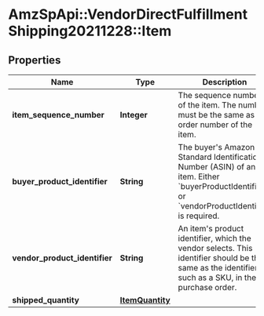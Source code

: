 # AmzSpApi::VendorDirectFulfillmentShipping20211228::Item

## Properties
Name | Type | Description | Notes
------------ | ------------- | ------------- | -------------
**item_sequence_number** | **Integer** | The sequence number of the item. The number must be the same as the order number of the item. | 
**buyer_product_identifier** | **String** | The buyer&#x27;s Amazon Standard Identification Number (ASIN) of an item. Either &#x60;buyerProductIdentifier&#x60; or &#x60;vendorProductIdentifier&#x60; is required. | [optional] 
**vendor_product_identifier** | **String** | An item&#x27;s product identifier, which the vendor selects. This identifier should be the same as the identifier, such as a SKU, in the purchase order. | [optional] 
**shipped_quantity** | [**ItemQuantity**](ItemQuantity.md) |  | 


